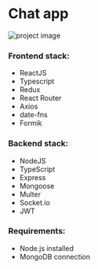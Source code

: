 # Chat app
<img src="https://i.imgur.com/qOEbjnI.png" alt="project image" />


### Frontend stack:

* ReactJS
* Typescript
* Redux
* React Router
* Axios
* date-fns
* Formik

### Backend stack:

- NodeJS
- TypeScript
- Express
- Mongoose
- Multer
- Socket.io
- JWT


### Requirements:
* Node.js installed
* MongoDB connection
